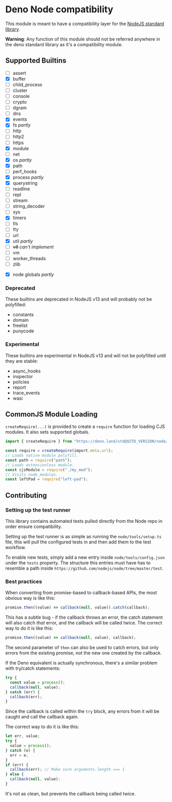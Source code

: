 # Deno Node compatibility

This module is meant to have a compatibility layer for the
[NodeJS standard library](https://nodejs.org/docs/latest-v12.x/api/).

**Warning**: Any function of this module should not be referred anywhere in the
deno standard library as it's a compatibility module.

## Supported Builtins

- [ ] assert
- [x] buffer
- [ ] child_process
- [ ] cluster
- [ ] console
- [ ] crypto
- [ ] dgram
- [ ] dns
- [x] events
- [x] fs _partly_
- [ ] http
- [ ] http2
- [ ] https
- [x] module
- [ ] net
- [x] os _partly_
- [x] path
- [ ] perf_hooks
- [x] process _partly_
- [x] querystring
- [ ] readline
- [ ] repl
- [ ] stream
- [ ] string_decoder
- [ ] sys
- [x] timers
- [ ] tls
- [ ] tty
- [ ] url
- [x] util _partly_
- [ ] ~~v8~~ _can't implement_
- [ ] vm
- [ ] worker_threads
- [ ] zlib

* [x] node globals _partly_

### Deprecated

These builtins are deprecated in NodeJS v13 and will probably not be polyfilled:

- constants
- domain
- freelist
- punycode

### Experimental

These builtins are experimental in NodeJS v13 and will not be polyfilled until
they are stable:

- async_hooks
- inspector
- policies
- report
- trace_events
- wasi

## CommonJS Module Loading

`createRequire(...)` is provided to create a `require` function for loading CJS
modules. It also sets supported globals.

```ts
import { createRequire } from "https://deno.land/std@$STD_VERSION/node/module.ts";

const require = createRequire(import.meta.url);
// Loads native module polyfill.
const path = require("path");
// Loads extensionless module.
const cjsModule = require("./my_mod");
// Visits node_modules.
const leftPad = require("left-pad");
```

## Contributing

### Setting up the test runner

This library contains automated tests pulled directly from the Node repo in
order ensure compatibility.

Setting up the test runner is as simple as running the `node/tools/setup.ts`
file, this will pull the configured tests in and then add them to the test
workflow.

To enable new tests, simply add a new entry inside `node/tools/config.json`
under the `tests` property. The structure this entries must have has to resemble
a path inside `https://github.com/nodejs/node/tree/master/test`.

### Best practices

When converting from promise-based to callback-based APIs, the most obvious way
is like this:

```ts
promise.then((value) => callback(null, value)).catch(callback);
```

This has a subtle bug - if the callback throws an error, the catch statement
will also catch _that_ error, and the callback will be called twice. The correct
way to do it is like this:

```ts
promise.then((value) => callback(null, value), callback);
```

The second parameter of `then` can also be used to catch errors, but only errors
from the existing promise, not the new one created by the callback.

If the Deno equivalent is actually synchronous, there's a similar problem with
try/catch statements:

```ts
try {
  const value = process();
  callback(null, value);
} catch (err) {
  callback(err);
}
```

Since the callback is called within the `try` block, any errors from it will be
caught and call the callback again.

The correct way to do it is like this:

```ts
let err, value;
try {
  value = process();
} catch (e) {
  err = e;
}
if (err) {
  callback(err); // Make sure arguments.length === 1
} else {
  callback(null, value);
}
```

It's not as clean, but prevents the callback being called twice.

